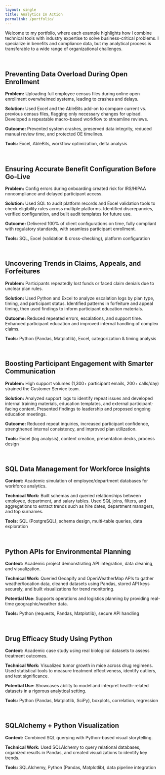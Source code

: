 ```yaml
---
layout: single
title: Analytics In Action
permalink: /portfolio/
---
```


Welcome to my portfolio, where each example highlights how I combine technical tools with industry expertise to solve business-critical problems. I specialize in benefits and compliance data, but my analytical process is transferable to a wide range of organizational challenges.
 
<br>

## Preventing Data Overload During Open Enrollment
**Problem:** Uploading full employee census files during online open enrollment overwhelmed systems, leading to crashes and delays.
 
**Solution:** Used Excel and the AbleBits add-on to compare current vs. previous census files, flagging only necessary changes for upload. Developed a repeatable macro-based workflow to streamline reviews.
 
**Outcome:** Prevented system crashes, preserved data integrity, reduced manual review time, and protected OE timelines.
 
**Tools:** Excel, AbleBits, workflow optimization, delta analysis

<br>

## Ensuring Accurate Benefit Configuration Before Go-Live
**Problem:** Config errors during onboarding created risk for IRS/HIPAA noncompliance and delayed participant access.
 
**Solution:** Used SQL to audit platform records and Excel validation tools to check eligibility rules across multiple platforms. Identified discrepancies, verified configuration, and built audit templates for future use.
 
**Outcome:** Delivered 100% of client configurations on time, fully compliant with regulatory standards, with seamless participant enrollment.

**Tools:** SQL, Excel (validation & cross-checking), platform configuration

<br>

## Uncovering Trends in Claims, Appeals, and Forfeitures
**Problem:** Participants repeatedly lost funds or faced claim denials due to unclear plan rules.

**Solution:** Used Python and Excel to analyze escalation logs by plan type, timing, and participant status. Identified patterns in forfeiture and appeal timing, then used findings to inform participant education materials.

**Outcome:** Reduced repeated errors, escalations, and support time. Enhanced participant education and improved internal handling of complex claims.

**Tools:** Python (Pandas, Matplotlib), Excel, categorization & timing analysis

<br>

## Boosting Participant Engagement with Smarter Communication
**Problem:** High support volumes (1,300+ participant emails, 200+ calls/day) strained the Customer Service team.

**Solution:** Analyzed support logs to identify repeat issues and developed internal training materials, education templates, and external participant-facing content. Presented findings to leadership and proposed ongoing education meetings.

**Outcome:** Reduced repeat inquiries, increased participant confidence, strengthened internal consistency, and improved plan utilization.

**Tools:** Excel (log analysis), content creation, presentation decks, process design

<br>

## SQL Data Management for Workforce Insights
**Context:** Academic simulation of employee/department databases for workforce analytics.

**Technical Work:** Built schemas and queried relationships between employee, department, and salary tables. Used SQL joins, filters, and aggregations to extract trends such as hire dates, department managers, and top surnames.

**Tools:** SQL (PostgreSQL), schema design, multi-table queries, data exploration

<br>

## Python APIs for Environmental Planning
**Context:** Academic project demonstrating API integration, data cleaning, and visualization.

**Technical Work:** Queried Geoapify and OpenWeatherMap APIs to gather weather/location data, cleaned datasets using Pandas, stored API keys securely, and built visualizations for trend monitoring.

**Potential Use:** Supports operations and logistics planning by providing real-time geographic/weather data.

**Tools:** Python (requests, Pandas, Matplotlib), secure API handling

<br>

## Drug Efficacy Study Using Python
**Context:** Academic case study using real biological datasets to assess treatment outcomes.

**Technical Work:** Visualized tumor growth in mice across drug regimens. Used statistical tools to measure treatment effectiveness, identify outliers, and test significance.

**Potential Use:** Showcases ability to model and interpret health-related datasets in a rigorous analytical setting.

**Tools:** Python (Pandas, Matplotlib, SciPy), boxplots, correlation, regression

<br>

## SQLAlchemy + Python Visualization
**Context:** Combined SQL querying with Python-based visual storytelling.

**Technical Work:** Used SQLAlchemy to query relational databases, organized results in Pandas, and created visualizations to identify key trends.

**Tools:** SQLAlchemy, Python (Pandas, Matplotlib), data pipeline integration

